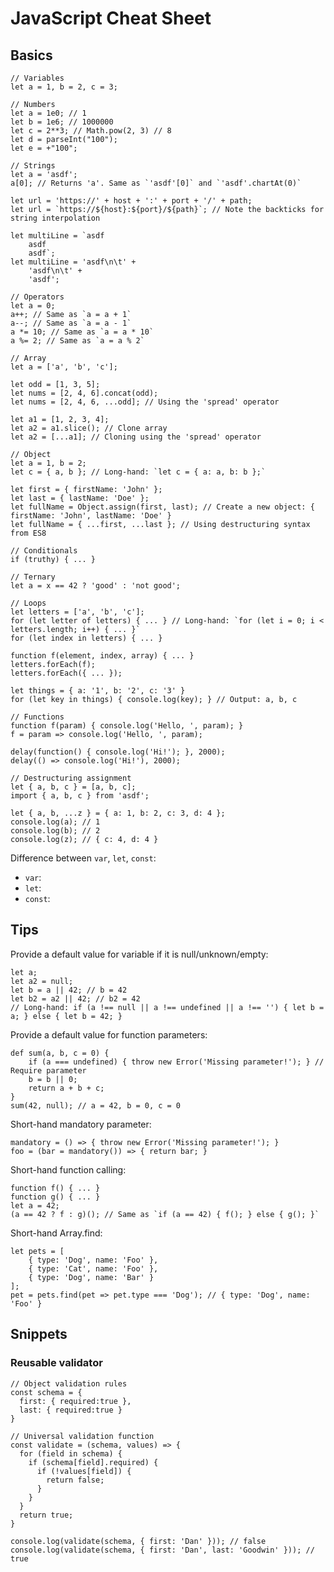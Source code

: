 # JavaScript Cheat Sheet


## Basics

    // Variables
    let a = 1, b = 2, c = 3;
    
    // Numbers
    let a = 1e0; // 1
    let b = 1e6; // 1000000
    let c = 2**3; // Math.pow(2, 3) // 8
    let d = parseInt("100");
    let e = +"100";
    
    // Strings
    let a = 'asdf';
    a[0]; // Returns 'a'. Same as `'asdf'[0]` and `'asdf'.chartAt(0)`
    
    let url = 'https://' + host + ':' + port + '/' + path;
    let url = `https://${host}:${port}/${path}`; // Note the backticks for string interpolation
    
    let multiLine = `asdf
        asdf
        asdf`;
    let multiLine = 'asdf\n\t' + 
        'asdf\n\t' +
        'asdf';
    
    // Operators
    let a = 0;
    a++; // Same as `a = a + 1`
    a--; // Same as `a = a - 1`
    a *= 10; // Same as `a = a * 10`
    a %= 2; // Same as `a = a % 2`
    
    // Array
    let a = ['a', 'b', 'c'];
    
    let odd = [1, 3, 5];
    let nums = [2, 4, 6].concat(odd);
    let nums = [2, 4, 6, ...odd]; // Using the 'spread' operator
    
    let a1 = [1, 2, 3, 4];
    let a2 = a1.slice(); // Clone array
    let a2 = [...a1]; // Cloning using the 'spread' operator
    
    // Object
    let a = 1, b = 2;
    let c = { a, b }; // Long-hand: `let c = { a: a, b: b };`
    
    let first = { firstName: 'John' };
    let last = { lastName: 'Doe' };
    let fullName = Object.assign(first, last); // Create a new object: { firstName: 'John', lastName: 'Doe' }
    let fullName = { ...first, ...last }; // Using destructuring syntax from ES8
    
    // Conditionals
    if (truthy) { ... }
    
    // Ternary
    let a = x == 42 ? 'good' : 'not good';
    
    // Loops
    let letters = ['a', 'b', 'c'];
    for (let letter of letters) { ... } // Long-hand: `for (let i = 0; i < letters.length; i++) { ... }`
    for (let index in letters) { ... }
    
    function f(element, index, array) { ... }
    letters.forEach(f);
    letters.forEach({ ... });
    
    let things = { a: '1', b: '2', c: '3' }
    for (let key in things) { console.log(key); } // Output: a, b, c
    
    // Functions
    function f(param) { console.log('Hello, ', param); }
    f = param => console.log('Hello, ', param);
    
    delay(function() { console.log('Hi!'); }, 2000);
    delay(() => console.log('Hi!'), 2000);
    
    // Destructuring assignment
    let { a, b, c } = [a, b, c];
    import { a, b, c } from 'asdf';
    
    let { a, b, ...z } = { a: 1, b: 2, c: 3, d: 4 };
    console.log(a); // 1
    console.log(b); // 2
    console.log(z); // { c: 4, d: 4 }
    

Difference between `var`, `let`, `const`:
- `var`: 
- `let`: 
- `const`: 

## Tips

Provide a default value for variable if it is null/unknown/empty:

    let a;
    let a2 = null;
    let b = a || 42; // b = 42
    let b2 = a2 || 42; // b2 = 42
    // Long-hand: if (a !== null || a !== undefined || a !== '') { let b = a; } else { let b = 42; }

Provide a default value for function parameters:

    def sum(a, b, c = 0) {
        if (a === undefined) { throw new Error('Missing parameter!'); } // Require parameter
        b = b || 0;
        return a + b + c;
    }
    sum(42, null); // a = 42, b = 0, c = 0

Short-hand mandatory parameter:

    mandatory = () => { throw new Error('Missing parameter!'); }
    foo = (bar = mandatory()) => { return bar; }

Short-hand function calling:

    function f() { ... }
    function g() { ... }
    let a = 42;
    (a == 42 ? f : g)(); // Same as `if (a == 42) { f(); } else { g(); }`

Short-hand Array.find:

    let pets = [
        { type: 'Dog', name: 'Foo' },
        { type: 'Cat', name: 'Foo' },
        { type: 'Dog', name: 'Bar' }
    ];
    pet = pets.find(pet => pet.type === 'Dog'); // { type: 'Dog', name: 'Foo' }

## Snippets

### Reusable validator

    // Object validation rules
    const schema = {
      first: { required:true },
      last: { required:true }
    }
    
    // Universal validation function
    const validate = (schema, values) => {
      for (field in schema) {
        if (schema[field].required) {
          if (!values[field]) {
            return false;
          }
        }
      }
      return true;
    }
    
    console.log(validate(schema, { first: 'Dan' })); // false
    console.log(validate(schema, { first: 'Dan', last: 'Goodwin' })); // true




